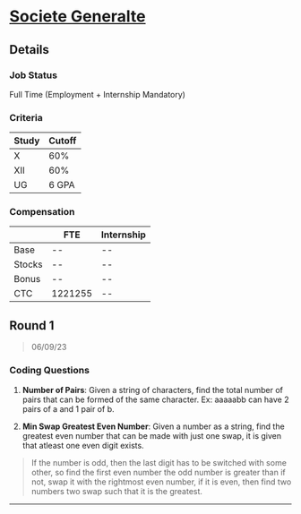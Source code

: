 # [Societe Generalte](https://globalsolutioncenter.societegenerale.in/en/)

## Details

### Job Status

Full Time (Employment + Internship Mandatory)

### Criteria

|Study|Cutoff|
|-----|------|
|X|60%|
|XII|60%|
|UG|6 GPA|

[comment]: # (Any other details go under this. This is a comment)

### Compensation

||FTE|Internship|
|--|-----|------|
|Base|--|--|
|Stocks|--|--|
|Bonus|--|--|
|CTC|1221255|--|

[comment]: # (Details about the rounds go under this comment.)

## Round 1

> 06/09/23

[comment]: # (Summary of the sections and experience below this comment.)

### Coding Questions

1. **Number of Pairs**: Given a string of characters, find the total number of pairs that can be formed of the same character. Ex: aaaaabb can have 2 pairs of a and 1 pair of b.

[comment]: # (Add any resources or links or code to this question under this comment.)

2. **Min Swap Greatest Even Number**: Given a number as a string, find the greatest even number that can be made with just one swap, it is given that atleast one even digit exists.

> If the number is odd, then the last digit has to be switched with some other, so find the first even number the odd number is greater than if not, swap it with the rightmost even number, if it is even, then find two numbers two swap such that it is the greatest.

[comment]: # (Add any resources or links or code to this question under this comment.)

---
